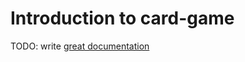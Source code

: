 # Introduction to card-game

TODO: write [great documentation](http://jacobian.org/writing/what-to-write/)

